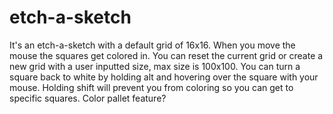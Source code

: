# etch-a-sketch

It's an etch-a-sketch with a default grid of 16x16. When you move the mouse the squares get colored in. You can reset the current grid or create a new grid with a user inputted size, max size is 100x100. You can turn a square back to white by holding alt and hovering over the square with your mouse. Holding shift will prevent you from coloring so you can get to specific squares. Color pallet feature? 